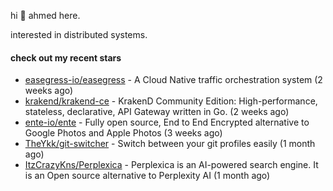 hi 👋 ahmed here.

interested in distributed systems.

#### check out my recent stars

- [easegress-io/easegress](https://github.com/easegress-io/easegress) - A Cloud Native traffic orchestration system (2 weeks ago)
- [krakend/krakend-ce](https://github.com/krakend/krakend-ce) - KrakenD Community Edition: High-performance, stateless, declarative, API Gateway written in Go. (2 weeks ago)
- [ente-io/ente](https://github.com/ente-io/ente) - Fully open source, End to End Encrypted alternative to Google Photos and Apple Photos (3 weeks ago)
- [TheYkk/git-switcher](https://github.com/TheYkk/git-switcher) - Switch between your git profiles easily (1 month ago)
- [ItzCrazyKns/Perplexica](https://github.com/ItzCrazyKns/Perplexica) - Perplexica is an AI-powered search engine. It is an Open source alternative to Perplexity AI (1 month ago)

